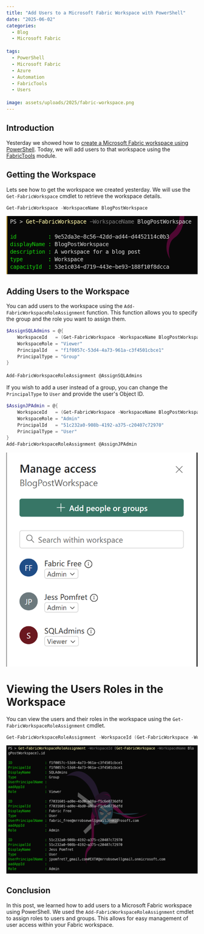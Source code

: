 ```yaml
---
title: "Add Users to a Microsoft Fabric Workspace with PowerShell"
date: "2025-06-02"
categories:
  - Blog
  - Microsoft Fabric

tags:
  - PowerShell
  - Microsoft Fabric
  - Azure
  - Automation
  - FabricTools
  - Users

image: assets/uploads/2025/fabric-workspace.png
---
```

## Introduction

Yesterday we showed how to [create a Microsoft Fabric workspace using PowerShell](https://blog.robsewell.com/blog/create-a-microsoft-fabric-workspace-with-powershell/). Today, we will add users to that workspace using the [FabricTools](https://github.com/dataplat/FabricTools?WT.mc_id=DP-MVP-5002693) module.

## Getting the Workspace

Lets see how to get the workspace we created yesterday. We will use the `Get-FabricWorkspace` cmdlet to retrieve the workspace details.

```powershell
Get-FabricWorkspace -WorkspaceName BlogPostWorkspace
```
[![Workspace Details](../assets/uploads/2025/getfabricworksapce.png)](../assets/uploads/2025/getfabricworksapce.png)

## Adding Users to the Workspace
You can add users to the workspace using the `Add-FabricWorkspaceRoleAssignment` function. This function allows you to specify the group and the role you want to assign them.

```powershell
$AssignSQLAdmins = @{
    WorkspaceId   = (Get-FabricWorkspace -WorkspaceName BlogPostWorkspace).id
    WorkspaceRole = "Viewer"
    PrincipalId   = "f1f0057c-53d4-4a73-961a-c3f4501cbce1"
    PrincipalType = "Group"
}

Add-FabricWorkspaceRoleAssignment @AssignSQLAdmins
```
If you wish to add a user instead of a group, you can change the `PrincipalType` to `User` and provide the user's Object ID.

```powershell
$AssignJPAdmin = @{
    WorkspaceId   = (Get-FabricWorkspace -WorkspaceName BlogPostWorkspace).id
    WorkspaceRole = "Admin"
    PrincipalId   = "51c232a0-908b-4192-a375-c20407c72970"
    PrincipalType = "User"
}
Add-FabricWorkspaceRoleAssignment @AssignJPAdmin
```

[![users added](../assets/uploads/2025/workspaceusers.png)](../assets/uploads/2025/workspaceusers.png)

# Viewing the Users Roles in the Workspace
You can view the users and their roles in the workspace using the `Get-FabricWorkspaceRoleAssignment` cmdlet.

```powershell
Get-FabricWorkspaceRoleAssignment -WorkspaceId (Get-FabricWorkspace -WorkspaceName BlogPostWorkspace).id
```
[![users roles](../assets/uploads/2025/getfabricroles.png)](../assets/uploads/2025/getfabricroles.png)

## Conclusion
In this post, we learned how to add users to a Microsoft Fabric workspace using PowerShell. We used the `Add-FabricWorkspaceRoleAssignment` cmdlet to assign roles to users and groups. This allows for easy management of user access within your Fabric workspace.